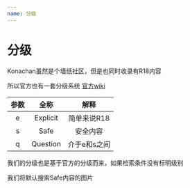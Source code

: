 ```yaml
---
name: 分级
---
```


# 分级

Konachan虽然是个墙纸社区，但是也同时收录有R18内容

所以官方也有一套分级系统 [官方wiki](https://konachan.com/help/ratings)

|参数|全称|解释|
|:--:|:--:|:--:|
|e|Explicit|简单来说R18|
|s|Safe|安全内容|
|q|Question|介于e和s之间|

我们的分级也是基于官方的分级而来，如果检索条件没有标明级别

我们将默认搜索Safe内容的图片
